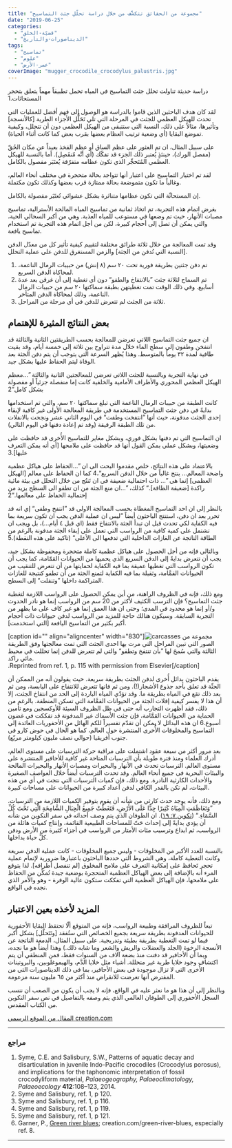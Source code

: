 ```yaml
---
title: "مجموعة من الحقائق تتكشَّف من خلال دراسة تحلّل جثث التماسيح"
date: "2019-06-25"
categories: 
  - "قضيّة-الخلق"
  - "الديناصورات-والتأريخ"
tags: 
  - "تماسيح"
  - "علوم"
  - "عمر-الأرض"
coverImage: "mugger_crocodile_crocodylus_palustris.jpg"
---
```


دراسة حديثة تناولت تحلل جثث التماسيح في المياه تحمل تطبيقاً مهماً يتعلق بتحجر المستحاثات.1

لقد كان هدف الباحثين الذين قاموا بالدراسة هو الوصول إلى فهم أفضل للعمليات التي تحدث للهيكل العظمي للجثث في المرحلة التي تلي تَحَلُّل الأجزاء الطرية \[كالأنسجة\] وتأثيرها، مثالاً على ذلك، النسبة التي ستتبقى من الهيكل العظمي دون أن تتحلل، وكيفية تموضع البقايا (أي وضعية ترتيب العظام بعضها بقرب بعض كما كانت أثناء الحياة).

على سبيل المثال، ان تم العثور على عظم الساق أو عظم الفخذ بعيداً عن مكان الحُقّ (مفصل الورك)، حينئذٍ يُعتبر ذلك الجزء قد تفكّك (أي أنَّه مٌنفَصِل). أما بالنسبة للهيكل العظمي المُتَحجِّر الذي تكون عظامه متفرّقة يُعتَبَر مفصول بالكامل.

لقد تم اختيار التماسيح على اعتبار أنها تتواجد بحالة متحجرة في مختلف أنحاء العالم، وغالباً ما تكون متموضعة بحالة ممتازة قرب بعضها وكذلك تكون مكتملة.  

إن المستحاثّة التي تكون عظامها متناثرة بشكل عشوائي تُعتَبَر مفصولة بالكامل.

بغرض اتمام هذه التجربة، تم اتخاذ ثمانية من تماسيح المياه المالحة الأسترالية، تماسيح مصبات الأنهار، حيث تم وضعها في مستوعب للمياه العذبة. وهي من أكبر السحالي الحية، والتي يمكن أن تصل إلى أحجام كبيرة، لكن من أجل اتمام هذه التجربة تم استخدام تماسيح يافعة.

وقد تمت المعالجة من خلال ثلاثة طرائق مختلفة لتقييم كيفية تأثير كل من معدّل الدفن \[النسبة التي تُدفن من الجثة\] والزمن المستغرق للدفن على عملية التحلل.

1. تم دفن جثتين بطريقة فورية تحت ٢٠ سم (٨ إنش) من حبيبات الرمال الناعمة، لمحاكاة الدفن السريع.
2. تم السماح لثلاثة جثث ”بالانتفاخ والطفو“ دون أي تغطية إلى أن غرقن بعد عدة أسابيع. وفي ذلك الوقت تمت تغطيتهن بطبقة سماكتها ٢٠ سم من حبيبات الرمال الناعمة، وذلك لمحاكاة الدفن المتأخر.
3. ثلاثة من الجثث لم تتعرض للدفن في أي مرحلة من المراحل.

## بعض النتائج المثيرة للإهتمام

ان جميع جثث التماسيح اللاتي تعرضن للمعالجة بحسب الطريقتين الثانية والثالثة قد انتفخن وطفون إلى سطح الماء خلال مدة تتراوح بين ثلاثة إلى خمسة أيام، وقد بقيت طافية لمدة ٣٢ يوماً بالمتوسط. وهذا يُظهر السرعة التي يتوجب أن يتم دفن الجثة بعد الوفاة ليتم الحفاظ عليها بشكل جيد.

في نهاية التجربة وبالنسبة للجثث اللاتي تعرضن للمعالجتين الثانية والثالثة ”…معظم الهيكل العظمي المحوري والأطراف الأمامية والخلفية كانت إما منفصلة جزئياً أو مفصولة بشكل كامل“2

كانت الطبقة من حبيبات الرمال الناعمة التي تبلغ سماكتها ٢٠ سم، والتي تم استخدامها بدايةً في دفن جثث التماسيح المستخدمة في طريقة المعالجة الأولى غير كافية لإبقاء إحدى الجثث مدفونة، حيث أنها ”انتفخت وطفت“ في اليوم الثاني عشر ونجحت بالانفلات من تلك الطبقة الرقيقة (وقد تم إعادة دفنها في اليوم التالي).

ان التماسيح التي تم دفنها بشكل فوري، وبشكل مغاير للتماسيح الأُخرى قد حافظت على وضعيتها، وبشكل عملي يمكن القول أنها قد حافظت على ملامحها \[أي أنه يمكن التعرف عليها\].3

بالاعتماد على هذه النتائج، خلص مقدموا البحث الى ان ”…الحفاظ على هياكل عظمية واضحة المعالم… ينتج غالباً من خلال الدفن السريع“،4 كما ان الحفاظ على معالم \[الهيكل العظمي\] إنما هي ”… ذات احتمالية ضعيفة في ان تَنتُج من خلال التحلل في بيئة مائية راكدة \[ضعيفة الطاقة\].“ كذلك، ”…ان منع الجثة من ان تطفو الى السطح يزيد من إحتمالية الحفاظ على معالمها.“2

بالنظر إلى ان احد التماسيح المغطاة بحسب المعالجة الاولى قد ”انتفخ وطفى“ إي انه قد تحرر بعد ان دفن، استنتج الباحثون أيضاً ”ليس ان عملية الدفن يجب ان تكون سريعة بما فيه الكفاية لكي تحدث قبل ان تبدأ الجثة بالانتفاخ فقط (اي قبل ٤ أيام…)، بل ويجب ان تشتمل على كمية كافية من الرواسب التي تعمل على إبقاء الجثة مدفونة بالرغم من الطاقة الناتجة عن الغازات الداخلية التي تدفعها الى الأعلى“ (تاكيد على هذه النقطة).5

وبالتالي فإنه من أجل الحصول على هياكل عظمية كاملة متحجرة ومحفوظة بشكل جيد، يجب أن تتعرض بدايةً إلى الدفن السريع الذي يحميها من الحيوانات القمّامة، كما يجب أن تكون الرواسب التي تغطيها عميقة بما فيه الكفاية لحمايتها من أن تتعرض للتنقيب من الحيوانات القمَّامة، وثقيلة بما فيه الكفاية لتمنع الجثة من أن تطفو كنتيجة للغازات المتراكمة داخلها ”وتنفلت“ إلى السطح.

ومع ذلك، فإنه في الظروف الراهنة، من أين يمكن الحصول على الرواسب اللازمة لتغطية جثث التماسيح؟ فإن الترسب الكثيف لأكثر من 20 سم من الرواسب إنما هو نادر الحدوث و/أو إنما هو محدود في المدى؛ وحتى ان هذا العمق إنما هو غير كاف على ما يظهر من التجربة السابقة. وسيكون هنالك حاجة للمزيد من الرواسب لدفن حيوانات ذات أحجام أكبر بكثير من التماسيح اليافعة \[التي استخدمت\].

\[caption id="" align="aligncenter" width="830"\]![carcasses](images/carcasses.jpg) مجموعة من الصور التي تبين المراحل التي مرت بها احدى الجثث التي تمت معالجتها وفق الطريقة الثالثة والتي سُمحَ لها ”بأن تنتفخ وتطفو“ والتي لم تتعرض للدفن إنما تحللت في محيط مائي راكد.  
.Reprinted from ref. 1, p. 115 with permission from Elsevier\[/caption\]

يقدم الباحثون بدائل أُخرى لدفن الجثث بطريقة سريعة. حيث يقولون أنه من الممكن أن الجثّة قد تعلق بأحد جذوع الأشجار(!). ومن ثم فانها تتعرض للانتفاخ على اليابسة، ومن ثم بعد ذلك تقع في المياه بطريقة ما. وقد تؤدّي المياه الباردة إلى الحد من انتفاخ الجثث، إلا أن هذا لا يفسر كيفية إفلات الجثة من الحيوانات القمَّامة التي تسكن المنطقة. بالرغم من ذلك، فقد أظهرت التجارب أنه حتى في ظل الظروف السيئة للأوكسجين ومع تأمين الحماية من الحيوانات القمَّامة، فإن جثث الأسماك غير المدفونة قد تفككت في غضون أسبوع.6 ان هذه البدائل لا يمكن أن تقدّم تفسيراً للكم الهائل من الأحفوريات العائدة إلى التماسيح والمخلوقات الأُخرى المنتشرة حول العالم، كما هو الحال في حوض كارو في جنوب أفريقيا (حوالي نصف مليون كيلومتر مربّع).

بعد مرور أكثر من سبعة عقود اشتملت على مراقبة حركة الترسبات على مستوى العالم، أدرك العلماء ومنذ فترة طويلة بأن الترسبات المتاحة غير كافية للأحافير المنتشرة على مستوى العالم. الترسبات تحدث في الأنهار والبحيرات ومصبات الأنهار والبحيرات المالحة والبيئات البحرية في جميع أنحاء العالم. وقد تحدث الترسبات أيضاً خلال العواصف الصغيرة والأحداث الكارثية النادرة. ومع ذلك، فإن كميات الترسبات التي نتجت في أي من هذه البيئات، لم تكن بالقدر الكافي لدفن أعداد كبيرة من الحيوانات على مساحات كبيرة.

ومع ذلك، فأنه يوجد حدث كارثي من شأنه أن يقوم بتوفير الكميات اللازمة من الترسبات. ”وَتَعَاظَمَتِ الْمِيَاهُ كَثِيرًا جِدًّا عَلَى الأَرْضِ، فَتَغَطَّتْ جَمِيعُ الْجِبَالِ الشَّامِخَةِ الَّتِي تَحْتَ كُلِّ السَّمَاءِ.“ ([تكوين ٧: ١٩](https://biblia.com/bible/ar-vandyke/Ge7.19)). ان الطوفان الذي يتم وصف أحداثه في سفر التكوين من شأنه أن يؤدي بدايةً إلى إحداث حَتّ للمساحات الطبيعية القائمة، وإنتاج كميات هائلة من الرواسب، ثم ايداع وترسيب مئات الأمتار من الرواسب في أجزاء كثيرة من الأرض ودفن كلَّ حياة بداخلها.

بالنسبة للعدد الأكبر من المخلوقات - وليس جميع المخلوقات - كانت عملية الدفن سريعة وكانت التغطية كاملة، وهي الشروط التي حددها الباحثون باعتبارها ضرورية لإتمام عملية تحجر تَحافظ على إمكانية التعرف على ملامح المخلوق \[لم تنفصل أطرافه\]. لذا يتوقع المرء أنه بالإضافة إلى بعض الهياكل العظمية المتحجرة بوضعية جيدة تُمكِّن من الحفاظ على ملامحها، فإن الهياكل العظمية التي تفككت ستكون عالية الوفرة - وهو والأمر الذي نجده في الواقع.

## المزيد لأخذه بعين الاعتبار

تبعاً للظروف المرافقة وطبيعة الرواسب، فإنه من المتوقع ألّا تحتفظ البقايا الأحفورية للحيوانات المدفونة بطريقة سريعة بجميع الخصائص التي ستُفقد \[وتَتَحلَّل\] بشكل أكبر فيما لو تمت التغطية بطريقة بطيئة وتدريجية. على سبيل المثال، الدمغة الناتجة عن الأنسجة الرخوة (الجلد والعضلات والريش والشعر وما شابه ذلك.) وهذا أيضاً هو ما نجده، وبما أن الأحافير قد دفنت منذ بضعة آلاف من السنوات فقط، فمن المنطقي أن يتم اكتشاف وجود خلايا طرية غير متحللة. أشياء مثل خلايا الدَّم، والهيموغلوبين، والبروتينات الأُخرى التي لا تزال موجودة في بعض الأحافير، بما في ذلك الديناصورات التي من المفترض أنها تعرضت للانقراض منذ أكثر من ٦٥ مليون سنة مزعومة.

وبالنظر إلى أن هذا هو ما نعثر عليه في الواقع، فإنه لا يجب أن يكون من الصعب أن ننسب السجل الأحفوري إلى الطوفان العالمي الذي يتم وصفه بالتفاصيل في نص سفر التكوين من الكتاب المقدس.

[المقال من الموقع الرسمي creation.com](https://creation.com/%D8%AA%D8%AD%D9%84%D9%84-%D8%AC%D8%AB%D8%AB-%D8%A7%D9%84%D8%AA%D9%85%D8%A7%D8%B3%D9%8A%D8%AD)

* * *

### مراجع

1. Syme, C.E. and Salisbury, S.W., Patterns of aquatic decay and disarticulation in juvenile Indo-Pacific crocodiles (Crocodylus porosus), and implications for the taphonomic interpretation of fossil crocodyliform material, _Palaeogeography, Palaeoclimatology, Palaeoecology_ **412**:108–123, 2014.
2. Syme and Salisbury, ref. 1, p 120.
3. Syme and Salisbury, ref. 1, p 116.
4. Syme and Salisbury, ref. 1, p 119.
5. Syme and Salisbury, ref. 1, p 121.
6. Garner, P., [Green river blues](/green-river-blues); creation.com/green-river-blues, especially ref. 8.

* * *
